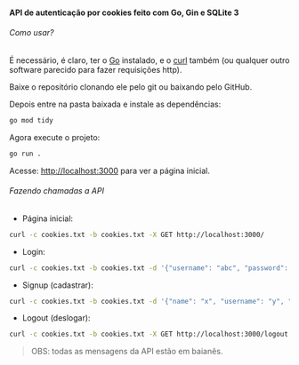 #### API de autenticação por cookies feito com Go, Gin e SQLite 3

###### Como usar?

É necessário, é claro, ter o [Go](https://go.dev/) instalado, e o [curl](https://curl.se/) também (ou qualquer outro software parecido para fazer requisições http).

Baixe o repositório clonando ele pelo git ou baixando pelo GitHub.

Depois entre na pasta baixada e instale as dependências:
```sh
go mod tidy
```

Agora execute o projeto:
```sh
go run .
```

Acesse: [http://localhost:3000](http://localhost:3000) para ver a página inicial.

###### Fazendo chamadas a API

- Página inicial:
```sh
curl -c cookies.txt -b cookies.txt -X GET http://localhost:3000/
```

- Login:
```sh
curl -c cookies.txt -b cookies.txt -d '{"username": "abc", "password": "def"}' -X POST http://localhost:3000/login
```
- Signup (cadastrar):
```sh
curl -c cookies.txt -b cookies.txt -d '{"name": "x", "username": "y", "password": "z"}' -X POST http://localhost:3000/signup
```
- Logout (deslogar):
```sh
curl -c cookies.txt -b cookies.txt -X GET http://localhost:3000/logout
```

> OBS: todas as mensagens da API estão em baianês.
